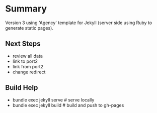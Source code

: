 
# Summary

Version 3 using 'Agency' template for Jekyll (server side using Ruby to generate static pages).

## Next Steps

- review all data
- link to port2
- link from port2
- change redirect

## Build Help

- bundle exec jekyll serve  # serve locally
- bundle exec jekyll build  # build and push to gh-pages


